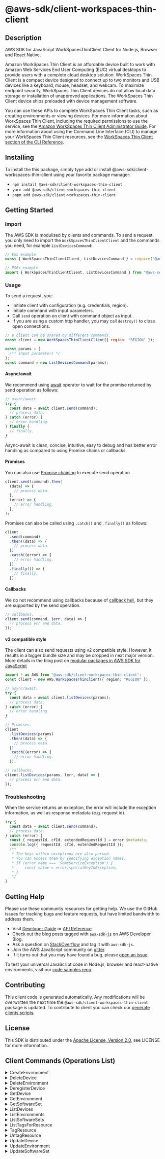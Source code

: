<!-- generated file, do not edit directly -->

# @aws-sdk/client-workspaces-thin-client

## Description

AWS SDK for JavaScript WorkSpacesThinClient Client for Node.js, Browser and React Native.

<p>Amazon WorkSpaces Thin Client is an affordable device built to work with Amazon Web Services End User
Computing (EUC) virtual desktops to provide users with a complete cloud desktop
solution. WorkSpaces Thin Client is a compact device designed to connect up to two monitors and USB
devices like a keyboard, mouse, headset, and webcam. To maximize endpoint security, WorkSpaces Thin Client
devices do not allow local data storage or installation of unapproved applications. The
WorkSpaces Thin Client device ships preloaded with device management software.</p>
<p>You can use these APIs to complete WorkSpaces Thin Client tasks, such as creating environments or
viewing devices. For more information about WorkSpaces Thin Client, including the required permissions to
use the service, see the <a href="https://docs.aws.amazon.com/workspaces-thin-client/latest/ag/">Amazon WorkSpaces Thin Client Administrator Guide</a>. For
more information about using the Command Line Interface (CLI) to manage
your WorkSpaces Thin Client resources, see the <a href="https://docs.aws.amazon.com/cli/latest/reference/workspaces-thin-client/index.html">WorkSpaces Thin Client section of the
CLI Reference</a>.</p>

## Installing

To install the this package, simply type add or install @aws-sdk/client-workspaces-thin-client
using your favorite package manager:

- `npm install @aws-sdk/client-workspaces-thin-client`
- `yarn add @aws-sdk/client-workspaces-thin-client`
- `pnpm add @aws-sdk/client-workspaces-thin-client`

## Getting Started

### Import

The AWS SDK is modulized by clients and commands.
To send a request, you only need to import the `WorkSpacesThinClientClient` and
the commands you need, for example `ListDevicesCommand`:

```js
// ES5 example
const { WorkSpacesThinClientClient, ListDevicesCommand } = require("@aws-sdk/client-workspaces-thin-client");
```

```ts
// ES6+ example
import { WorkSpacesThinClientClient, ListDevicesCommand } from "@aws-sdk/client-workspaces-thin-client";
```

### Usage

To send a request, you:

- Initiate client with configuration (e.g. credentials, region).
- Initiate command with input parameters.
- Call `send` operation on client with command object as input.
- If you are using a custom http handler, you may call `destroy()` to close open connections.

```js
// a client can be shared by different commands.
const client = new WorkSpacesThinClientClient({ region: "REGION" });

const params = {
  /** input parameters */
};
const command = new ListDevicesCommand(params);
```

#### Async/await

We recommend using [await](https://developer.mozilla.org/en-US/docs/Web/JavaScript/Reference/Operators/await)
operator to wait for the promise returned by send operation as follows:

```js
// async/await.
try {
  const data = await client.send(command);
  // process data.
} catch (error) {
  // error handling.
} finally {
  // finally.
}
```

Async-await is clean, concise, intuitive, easy to debug and has better error handling
as compared to using Promise chains or callbacks.

#### Promises

You can also use [Promise chaining](https://developer.mozilla.org/en-US/docs/Web/JavaScript/Guide/Using_promises#chaining)
to execute send operation.

```js
client.send(command).then(
  (data) => {
    // process data.
  },
  (error) => {
    // error handling.
  },
);
```

Promises can also be called using `.catch()` and `.finally()` as follows:

```js
client
  .send(command)
  .then((data) => {
    // process data.
  })
  .catch((error) => {
    // error handling.
  })
  .finally(() => {
    // finally.
  });
```

#### Callbacks

We do not recommend using callbacks because of [callback hell](http://callbackhell.com/),
but they are supported by the send operation.

```js
// callbacks.
client.send(command, (err, data) => {
  // process err and data.
});
```

#### v2 compatible style

The client can also send requests using v2 compatible style.
However, it results in a bigger bundle size and may be dropped in next major version. More details in the blog post
on [modular packages in AWS SDK for JavaScript](https://aws.amazon.com/blogs/developer/modular-packages-in-aws-sdk-for-javascript/)

```ts
import * as AWS from "@aws-sdk/client-workspaces-thin-client";
const client = new AWS.WorkSpacesThinClient({ region: "REGION" });

// async/await.
try {
  const data = await client.listDevices(params);
  // process data.
} catch (error) {
  // error handling.
}

// Promises.
client
  .listDevices(params)
  .then((data) => {
    // process data.
  })
  .catch((error) => {
    // error handling.
  });

// callbacks.
client.listDevices(params, (err, data) => {
  // process err and data.
});
```

### Troubleshooting

When the service returns an exception, the error will include the exception information,
as well as response metadata (e.g. request id).

```js
try {
  const data = await client.send(command);
  // process data.
} catch (error) {
  const { requestId, cfId, extendedRequestId } = error.$metadata;
  console.log({ requestId, cfId, extendedRequestId });
  /**
   * The keys within exceptions are also parsed.
   * You can access them by specifying exception names:
   * if (error.name === 'SomeServiceException') {
   *     const value = error.specialKeyInException;
   * }
   */
}
```

## Getting Help

Please use these community resources for getting help.
We use the GitHub issues for tracking bugs and feature requests, but have limited bandwidth to address them.

- Visit [Developer Guide](https://docs.aws.amazon.com/sdk-for-javascript/v3/developer-guide/welcome.html)
  or [API Reference](https://docs.aws.amazon.com/AWSJavaScriptSDK/v3/latest/index.html).
- Check out the blog posts tagged with [`aws-sdk-js`](https://aws.amazon.com/blogs/developer/tag/aws-sdk-js/)
  on AWS Developer Blog.
- Ask a question on [StackOverflow](https://stackoverflow.com/questions/tagged/aws-sdk-js) and tag it with `aws-sdk-js`.
- Join the AWS JavaScript community on [gitter](https://gitter.im/aws/aws-sdk-js-v3).
- If it turns out that you may have found a bug, please [open an issue](https://github.com/aws/aws-sdk-js-v3/issues/new/choose).

To test your universal JavaScript code in Node.js, browser and react-native environments,
visit our [code samples repo](https://github.com/aws-samples/aws-sdk-js-tests).

## Contributing

This client code is generated automatically. Any modifications will be overwritten the next time the `@aws-sdk/client-workspaces-thin-client` package is updated.
To contribute to client you can check our [generate clients scripts](https://github.com/aws/aws-sdk-js-v3/tree/main/scripts/generate-clients).

## License

This SDK is distributed under the
[Apache License, Version 2.0](http://www.apache.org/licenses/LICENSE-2.0),
see LICENSE for more information.

## Client Commands (Operations List)

<details>
<summary>
CreateEnvironment
</summary>

[Command API Reference](https://docs.aws.amazon.com/AWSJavaScriptSDK/v3/latest/client/workspaces-thin-client/command/CreateEnvironmentCommand/) / [Input](https://docs.aws.amazon.com/AWSJavaScriptSDK/v3/latest/Package/-aws-sdk-client-workspaces-thin-client/Interface/CreateEnvironmentCommandInput/) / [Output](https://docs.aws.amazon.com/AWSJavaScriptSDK/v3/latest/Package/-aws-sdk-client-workspaces-thin-client/Interface/CreateEnvironmentCommandOutput/)

</details>
<details>
<summary>
DeleteDevice
</summary>

[Command API Reference](https://docs.aws.amazon.com/AWSJavaScriptSDK/v3/latest/client/workspaces-thin-client/command/DeleteDeviceCommand/) / [Input](https://docs.aws.amazon.com/AWSJavaScriptSDK/v3/latest/Package/-aws-sdk-client-workspaces-thin-client/Interface/DeleteDeviceCommandInput/) / [Output](https://docs.aws.amazon.com/AWSJavaScriptSDK/v3/latest/Package/-aws-sdk-client-workspaces-thin-client/Interface/DeleteDeviceCommandOutput/)

</details>
<details>
<summary>
DeleteEnvironment
</summary>

[Command API Reference](https://docs.aws.amazon.com/AWSJavaScriptSDK/v3/latest/client/workspaces-thin-client/command/DeleteEnvironmentCommand/) / [Input](https://docs.aws.amazon.com/AWSJavaScriptSDK/v3/latest/Package/-aws-sdk-client-workspaces-thin-client/Interface/DeleteEnvironmentCommandInput/) / [Output](https://docs.aws.amazon.com/AWSJavaScriptSDK/v3/latest/Package/-aws-sdk-client-workspaces-thin-client/Interface/DeleteEnvironmentCommandOutput/)

</details>
<details>
<summary>
DeregisterDevice
</summary>

[Command API Reference](https://docs.aws.amazon.com/AWSJavaScriptSDK/v3/latest/client/workspaces-thin-client/command/DeregisterDeviceCommand/) / [Input](https://docs.aws.amazon.com/AWSJavaScriptSDK/v3/latest/Package/-aws-sdk-client-workspaces-thin-client/Interface/DeregisterDeviceCommandInput/) / [Output](https://docs.aws.amazon.com/AWSJavaScriptSDK/v3/latest/Package/-aws-sdk-client-workspaces-thin-client/Interface/DeregisterDeviceCommandOutput/)

</details>
<details>
<summary>
GetDevice
</summary>

[Command API Reference](https://docs.aws.amazon.com/AWSJavaScriptSDK/v3/latest/client/workspaces-thin-client/command/GetDeviceCommand/) / [Input](https://docs.aws.amazon.com/AWSJavaScriptSDK/v3/latest/Package/-aws-sdk-client-workspaces-thin-client/Interface/GetDeviceCommandInput/) / [Output](https://docs.aws.amazon.com/AWSJavaScriptSDK/v3/latest/Package/-aws-sdk-client-workspaces-thin-client/Interface/GetDeviceCommandOutput/)

</details>
<details>
<summary>
GetEnvironment
</summary>

[Command API Reference](https://docs.aws.amazon.com/AWSJavaScriptSDK/v3/latest/client/workspaces-thin-client/command/GetEnvironmentCommand/) / [Input](https://docs.aws.amazon.com/AWSJavaScriptSDK/v3/latest/Package/-aws-sdk-client-workspaces-thin-client/Interface/GetEnvironmentCommandInput/) / [Output](https://docs.aws.amazon.com/AWSJavaScriptSDK/v3/latest/Package/-aws-sdk-client-workspaces-thin-client/Interface/GetEnvironmentCommandOutput/)

</details>
<details>
<summary>
GetSoftwareSet
</summary>

[Command API Reference](https://docs.aws.amazon.com/AWSJavaScriptSDK/v3/latest/client/workspaces-thin-client/command/GetSoftwareSetCommand/) / [Input](https://docs.aws.amazon.com/AWSJavaScriptSDK/v3/latest/Package/-aws-sdk-client-workspaces-thin-client/Interface/GetSoftwareSetCommandInput/) / [Output](https://docs.aws.amazon.com/AWSJavaScriptSDK/v3/latest/Package/-aws-sdk-client-workspaces-thin-client/Interface/GetSoftwareSetCommandOutput/)

</details>
<details>
<summary>
ListDevices
</summary>

[Command API Reference](https://docs.aws.amazon.com/AWSJavaScriptSDK/v3/latest/client/workspaces-thin-client/command/ListDevicesCommand/) / [Input](https://docs.aws.amazon.com/AWSJavaScriptSDK/v3/latest/Package/-aws-sdk-client-workspaces-thin-client/Interface/ListDevicesCommandInput/) / [Output](https://docs.aws.amazon.com/AWSJavaScriptSDK/v3/latest/Package/-aws-sdk-client-workspaces-thin-client/Interface/ListDevicesCommandOutput/)

</details>
<details>
<summary>
ListEnvironments
</summary>

[Command API Reference](https://docs.aws.amazon.com/AWSJavaScriptSDK/v3/latest/client/workspaces-thin-client/command/ListEnvironmentsCommand/) / [Input](https://docs.aws.amazon.com/AWSJavaScriptSDK/v3/latest/Package/-aws-sdk-client-workspaces-thin-client/Interface/ListEnvironmentsCommandInput/) / [Output](https://docs.aws.amazon.com/AWSJavaScriptSDK/v3/latest/Package/-aws-sdk-client-workspaces-thin-client/Interface/ListEnvironmentsCommandOutput/)

</details>
<details>
<summary>
ListSoftwareSets
</summary>

[Command API Reference](https://docs.aws.amazon.com/AWSJavaScriptSDK/v3/latest/client/workspaces-thin-client/command/ListSoftwareSetsCommand/) / [Input](https://docs.aws.amazon.com/AWSJavaScriptSDK/v3/latest/Package/-aws-sdk-client-workspaces-thin-client/Interface/ListSoftwareSetsCommandInput/) / [Output](https://docs.aws.amazon.com/AWSJavaScriptSDK/v3/latest/Package/-aws-sdk-client-workspaces-thin-client/Interface/ListSoftwareSetsCommandOutput/)

</details>
<details>
<summary>
ListTagsForResource
</summary>

[Command API Reference](https://docs.aws.amazon.com/AWSJavaScriptSDK/v3/latest/client/workspaces-thin-client/command/ListTagsForResourceCommand/) / [Input](https://docs.aws.amazon.com/AWSJavaScriptSDK/v3/latest/Package/-aws-sdk-client-workspaces-thin-client/Interface/ListTagsForResourceCommandInput/) / [Output](https://docs.aws.amazon.com/AWSJavaScriptSDK/v3/latest/Package/-aws-sdk-client-workspaces-thin-client/Interface/ListTagsForResourceCommandOutput/)

</details>
<details>
<summary>
TagResource
</summary>

[Command API Reference](https://docs.aws.amazon.com/AWSJavaScriptSDK/v3/latest/client/workspaces-thin-client/command/TagResourceCommand/) / [Input](https://docs.aws.amazon.com/AWSJavaScriptSDK/v3/latest/Package/-aws-sdk-client-workspaces-thin-client/Interface/TagResourceCommandInput/) / [Output](https://docs.aws.amazon.com/AWSJavaScriptSDK/v3/latest/Package/-aws-sdk-client-workspaces-thin-client/Interface/TagResourceCommandOutput/)

</details>
<details>
<summary>
UntagResource
</summary>

[Command API Reference](https://docs.aws.amazon.com/AWSJavaScriptSDK/v3/latest/client/workspaces-thin-client/command/UntagResourceCommand/) / [Input](https://docs.aws.amazon.com/AWSJavaScriptSDK/v3/latest/Package/-aws-sdk-client-workspaces-thin-client/Interface/UntagResourceCommandInput/) / [Output](https://docs.aws.amazon.com/AWSJavaScriptSDK/v3/latest/Package/-aws-sdk-client-workspaces-thin-client/Interface/UntagResourceCommandOutput/)

</details>
<details>
<summary>
UpdateDevice
</summary>

[Command API Reference](https://docs.aws.amazon.com/AWSJavaScriptSDK/v3/latest/client/workspaces-thin-client/command/UpdateDeviceCommand/) / [Input](https://docs.aws.amazon.com/AWSJavaScriptSDK/v3/latest/Package/-aws-sdk-client-workspaces-thin-client/Interface/UpdateDeviceCommandInput/) / [Output](https://docs.aws.amazon.com/AWSJavaScriptSDK/v3/latest/Package/-aws-sdk-client-workspaces-thin-client/Interface/UpdateDeviceCommandOutput/)

</details>
<details>
<summary>
UpdateEnvironment
</summary>

[Command API Reference](https://docs.aws.amazon.com/AWSJavaScriptSDK/v3/latest/client/workspaces-thin-client/command/UpdateEnvironmentCommand/) / [Input](https://docs.aws.amazon.com/AWSJavaScriptSDK/v3/latest/Package/-aws-sdk-client-workspaces-thin-client/Interface/UpdateEnvironmentCommandInput/) / [Output](https://docs.aws.amazon.com/AWSJavaScriptSDK/v3/latest/Package/-aws-sdk-client-workspaces-thin-client/Interface/UpdateEnvironmentCommandOutput/)

</details>
<details>
<summary>
UpdateSoftwareSet
</summary>

[Command API Reference](https://docs.aws.amazon.com/AWSJavaScriptSDK/v3/latest/client/workspaces-thin-client/command/UpdateSoftwareSetCommand/) / [Input](https://docs.aws.amazon.com/AWSJavaScriptSDK/v3/latest/Package/-aws-sdk-client-workspaces-thin-client/Interface/UpdateSoftwareSetCommandInput/) / [Output](https://docs.aws.amazon.com/AWSJavaScriptSDK/v3/latest/Package/-aws-sdk-client-workspaces-thin-client/Interface/UpdateSoftwareSetCommandOutput/)

</details>
